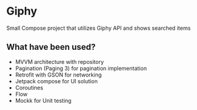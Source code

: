 # Giphy
Small Compose project that utilizes Giphy API and shows searched items

## What have been used?

+ MVVM architecture with repository
+ Pagination (Paging 3) for pagination implementation
+ Retrofit with GSON for networking 
+ Jetpack compose for UI solution
+ Coroutines
+ Flow
+ Mockk for Unit testing
